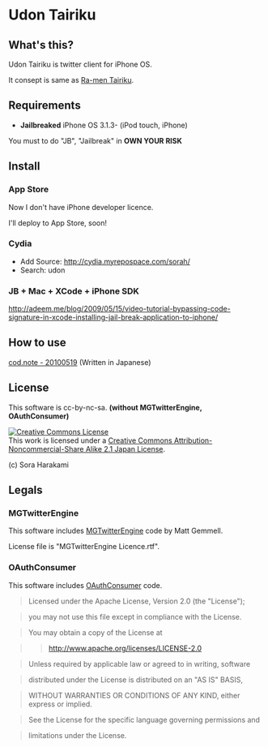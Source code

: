 # Udon Tairiku

## What's this?

Udon Tairiku is twitter client for iPhone OS.

It consept is same as [Ra-men Tairiku](http://www16.atpages.jp/nigore/soft/).

## Requirements

* __Jailbreaked__ iPhone OS 3.1.3- (iPod touch, iPhone)

You must to do "JB", "Jailbreak" in __OWN YOUR RISK__

## Install

### App Store

Now I don't have iPhone developer licence.

I'll deploy to App Store, soon!

### Cydia

* Add Source: http://cydia.myrepospace.com/sorah/
* Search: udon

### JB + Mac + XCode + iPhone SDK

<http://adeem.me/blog/2009/05/15/video-tutorial-bypassing-code-signature-in-xcode-installing-jail-break-application-to-iphone/>

## How to use

[cod.note - 20100519](http://d.hatena.ne.jp/codnote/20100519/1274246643) (Written in Japanese)

## License

This software is cc-by-nc-sa. __(without MGTwitterEngine, OAuthConsumer)__

<a rel="license" href="http://creativecommons.org/licenses/by-nc-sa/2.1/jp/"><img alt="Creative Commons License" style="border-width:0" src="http://i.creativecommons.org/l/by-nc-sa/2.1/jp/88x31.png" /></a><br />This work is licensed under a <a rel="license" href="http://creativecommons.org/licenses/by-nc-sa/2.1/jp/">Creative Commons Attribution-Noncommercial-Share Alike 2.1 Japan License</a>.

(c) Sora Harakami

## Legals

### MGTwitterEngine

This software includes [MGTwitterEngine](http://github.com/mattgemmell/MGTwitterEngine) code by Matt Gemmell.

License file is "MGTwitterEngine Licence.rtf".

### OAuthConsumer

This software includes [OAuthConsumer](http://github.com/jdg/oauthconsumer) code.

>Licensed under the Apache License, Version 2.0 (the "License");

>you may not use this file except in compliance with the License.

>You may obtain a copy of the License at

>><http://www.apache.org/licenses/LICENSE-2.0>

>Unless required by applicable law or agreed to in writing, software

>distributed under the License is distributed on an "AS IS" BASIS,

>WITHOUT WARRANTIES OR CONDITIONS OF ANY KIND, either express or implied.

>See the License for the specific language governing permissions and

>limitations under the License.

